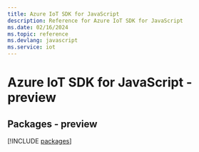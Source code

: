 ```yaml
---
title: Azure IoT SDK for JavaScript
description: Reference for Azure IoT SDK for JavaScript
ms.date: 02/16/2024
ms.topic: reference
ms.devlang: javascript
ms.service: iot
---
```

# Azure IoT SDK for JavaScript - preview
## Packages - preview
[!INCLUDE [packages](iot-index.md)]
